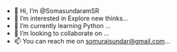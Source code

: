 - 👋 Hi, I’m @SomasundaramSR
- 👀 I’m interested in Explore new thinks...
- 🌱 I’m currently learning Python ...
- 💞️ I’m looking to collaborate on ...
- 📫 You can reach me on somurajsundar@gmail.com...

<!---
SomasundaramSR/SomasundaramSR is a ✨ special ✨ repository because its `README.md` (this file) appears on your GitHub profile.
You can click the Preview link to take a look at your changes.
--->
